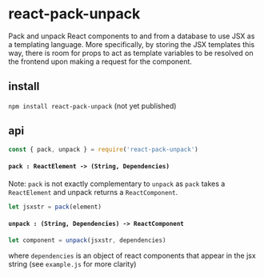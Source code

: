 # react-pack-unpack
Pack and unpack React components to and from a database to use JSX as a templating language. More specifically, by storing the JSX templates this way, there is room for props to act as template variables to be resolved on the frontend upon making a request for the component.

## install

`npm install react-pack-unpack` (not yet published)

## api

```js
const { pack, unpack } = require('react-pack-unpack')
```

#### `pack : ReactElement -> (String, Dependencies)`

Note: `pack` is not exactly complementary to `unpack` as `pack` takes a `ReactElement` and unpack returns a `ReactComponent`.

```js
let jsxstr = pack(element)
```

#### `unpack : (String, Dependencies) -> ReactComponent`

```js
let component = unpack(jsxstr, dependencies)
```

where `dependencies` is an object of react components that appear in the jsx string (see `example.js` for more clarity)
